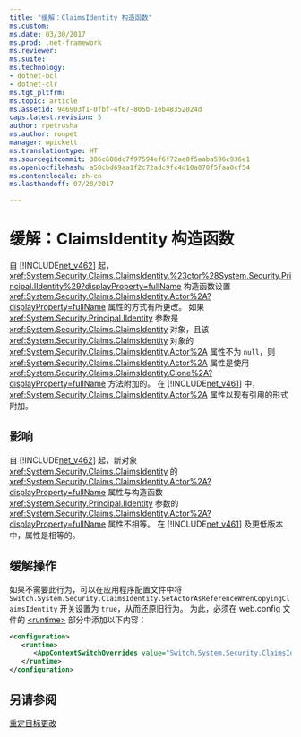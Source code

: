 ```yaml
---
title: "缓解：ClaimsIdentity 构造函数"
ms.custom: 
ms.date: 03/30/2017
ms.prod: .net-framework
ms.reviewer: 
ms.suite: 
ms.technology:
- dotnet-bcl
- dotnet-clr
ms.tgt_pltfrm: 
ms.topic: article
ms.assetid: 946903f1-0fbf-4f67-805b-1eb48352024d
caps.latest.revision: 5
author: rpetrusha
ms.author: ronpet
manager: wpickett
ms.translationtype: HT
ms.sourcegitcommit: 306c608dc7f97594ef6f72ae0f5aaba596c936e1
ms.openlocfilehash: a50cbd69aa1f2c72adc9fc4d10a070f5faa0cf54
ms.contentlocale: zh-cn
ms.lasthandoff: 07/28/2017

---
```

# <a name="mitigation-claimsidentity-constructor"></a>缓解：ClaimsIdentity 构造函数
自 [!INCLUDE[net_v462](../../../includes/net-v462-md.md)] 起，<xref:System.Security.Claims.ClaimsIdentity.%23ctor%28System.Security.Principal.IIdentity%29?displayProperty=fullName> 构造函数设置 <xref:System.Security.Claims.ClaimsIdentity.Actor%2A?displayProperty=fullName> 属性的方式有所更改。 如果 <xref:System.Security.Principal.IIdentity> 参数是 <xref:System.Security.Claims.ClaimsIdentity> 对象，且该 <xref:System.Security.Claims.ClaimsIdentity> 对象的 <xref:System.Security.Claims.ClaimsIdentity.Actor%2A> 属性不为 `null`，则 <xref:System.Security.Claims.ClaimsIdentity.Actor%2A> 属性是使用 <xref:System.Security.Claims.ClaimsIdentity.Clone%2A?displayProperty=fullName> 方法附加的。 在 [!INCLUDE[net_v461](../../../includes/net-v461-md.md)] 中，<xref:System.Security.Claims.ClaimsIdentity.Actor%2A> 属性以现有引用的形式附加。  
  
## <a name="impact"></a>影响  
 自 [!INCLUDE[net_v462](../../../includes/net-v462-md.md)] 起，新对象 <xref:System.Security.Claims.ClaimsIdentity> 的 <xref:System.Security.Claims.ClaimsIdentity.Actor%2A?displayProperty=fullName> 属性与构造函数 <xref:System.Security.Principal.IIdentity> 参数的 <xref:System.Security.Claims.ClaimsIdentity.Actor%2A?displayProperty=fullName> 属性不相等。 在 [!INCLUDE[net_v461](../../../includes/net-v461-md.md)] 及更低版本中，属性是相等的。  
  
## <a name="mitigation"></a>缓解操作  
 如果不需要此行为，可以在应用程序配置文件中将 `Switch.System.Security.ClaimsIdentity.SetActorAsReferenceWhenCopyingClaimsIdentity` 开关设置为 `true`，从而还原旧行为。 为此，必须在 web.config 文件的 [\<runtime>](../../../docs/framework/configure-apps/file-schema/runtime/runtime-element.md) 部分中添加以下内容：  
  
```xml  
<configuration>  
   <runtime>  
      <AppContextSwitchOverrides value="Switch.System.Security.ClaimsIdentity.SetActorAsReferenceWhenCopyingClaimsIdentity=true" />  
   </runtime>  
</configuration>  
```  
  
## <a name="see-also"></a>另请参阅  
 [重定目标更改](../../../docs/framework/migration-guide/retargeting-changes-in-the-net-framework-4-6.md)

